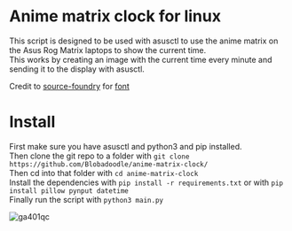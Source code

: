 # Anime matrix clock for linux

This script is designed to be used with asusctl to use the anime matrix on the Asus Rog Matrix laptops to show the current time.\
This works by creating an image with the current time every minute and sending it to the display with asusctl.

Credit to [source-foundry](https://github.com/source-foundry/) for [font](https://github.com/source-foundry/Hack)

# Install

First make sure you have asusctl and python3 and pip installed.\
Then clone the git repo to a folder with `git clone https://github.com/Blobadoodle/anime-matrix-clock/`\
Then cd into that folder with `cd anime-matrix-clock`\
Install the dependencies with `pip install -r requirements.txt` or with `pip install pillow pynput datetime`\
Finally run the script with `python3 main.py`

![ga401qc](.github/laptop.png)